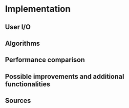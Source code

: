 # Implementation

## User I/O

## Algorithms

## Performance comparison

## Possible improvements and additional functionalities

## Sources
